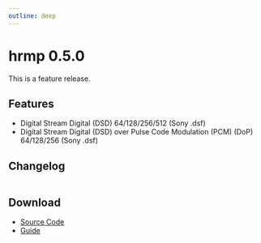 ```yaml
---
outline: deep
---
```


# hrmp 0.5.0

This is a feature release.

## Features

* Digital Stream Digital (DSD) 64/128/256/512 (Sony .dsf)
* Digital Stream Digital (DSD) over Pulse Code Modulation (PCM) (DoP) 64/128/256 (Sony .dsf)

## Changelog

```
```

## Download

- [Source Code](https://github.com/HighResMusicPlayer/hrmp/releases/download/0.5.0/hrmp-0.5.0.tar.gz)
- [Guide](https://github.com/HighResMusicPlayer/hrmp/releases/download/0.5.0/hrmp-en.pdf)
